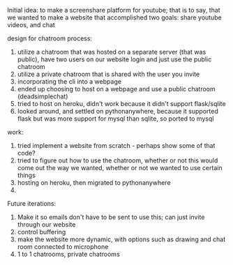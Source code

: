 Initial idea: to make a screenshare platform for youtube;
that is to say, that we wanted to make a website that accomplished two goals: share youtube videos, and chat

design for chatroom process:
1. utilize a chatroom that was hosted on a separate server (that was public), have two users on our website login and just use the public chatroom
2. utilize a private chatroom that is shared with the user you invite
3. incorporating the cli into a webpage
4. ended up choosing to host on a webpage and use a public chatroom (deadsimplechat)
5. tried to host on heroku, didn't work because it didn't support flask/sqlite
6. looked around, and settled on pythonanywhere, because it supported flask but was more support for mysql than sqlite, so ported to mysql

work:
1. tried implement a website from scratch - perhaps show some of that code?
2. tried to figure out how to use the chatroom, whether or not this would come out the way we wanted, whether or not we wanted to use certain things
3. hosting on heroku, then migrated to pythonanywhere
4.

Future iterations:
1. Make it so emails don't have to be sent to use this; can just invite through our website
2. control buffering
3. make the website more dynamic, with options such as drawing and chat room connected to microphone
4. 1 to 1 chatrooms, private chatrooms
